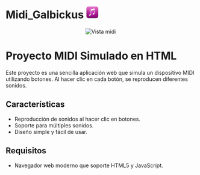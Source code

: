 # Midi_Galbickus <img src="images/music_audio_sound.png" alt="music" width="32"/>

<div align="center">
    <img src="https://github.com/user-attachments/assets/43b12c04-9d23-4bb8-a2d4-9ee5097bff2c" alt="Vista midi" width="300"/>
</div>


# Proyecto MIDI Simulado en HTML

Este proyecto es una sencilla aplicación web que simula un dispositivo MIDI utilizando botones. Al hacer clic en cada botón, se reproducen diferentes sonidos.

## Características

- Reproducción de sonidos al hacer clic en botones.
- Soporte para múltiples sonidos.
- Diseño simple y fácil de usar.

## Requisitos

- Navegador web moderno que soporte HTML5 y JavaScript.



